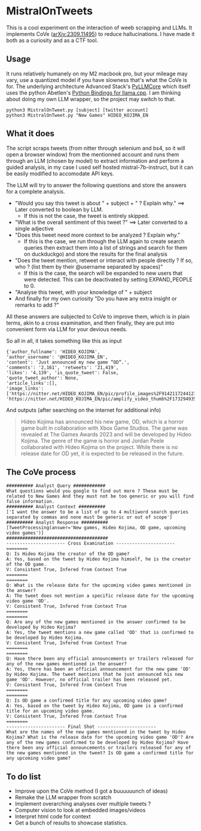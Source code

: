 # MistralOnTweets

This is a cool experiment on the interaction of weeb scrapping and LLMs. It implements CoVe ([arXiv:2309.11495](https://arxiv.org/abs/2309.11495)) to reduce hallucinations. I have made it both as a curiosity and as a CTF tool.

## Usage

It runs relatively humanely on my M2 macbook pro, but your mileage may vary, use a quantized model if you have slowness that's what the CoVe is for. The underlying architecture Advanced Stack's [PyLLMCore](https://github.com/advanced-stack/py-llm-core/tree/main) which itself uses the python Abetlen's [Python Bindings for llama.cpp](https://github.com/abetlen/llama-cpp-python). I am thinking about doing my own LLM wrapper, so the project may switch to that.

```
python3 MistralOnTweet.py [subject] [twitter account]
python3 MistralOnTweet.py "New Games" HIDEO_KOJIMA_EN
```

## What it does

The script scraps tweets (from nitter through selenium and bs4, so it will open a browser window) from the mentionned account and runs them through an LLM (chosen by model) to extract information and perform a guided analysis, in my case I used self hosted mistral-7b-instruct, but it can be easily modified to accomodate API keys.

The LLM will try to answer the following questions and store the answers for a complete analysis.

* "Would you say this tweet is about " + subject + " ? Explain why." ==> Later converted to boolean by LLM.
  * If this is not the case, the tweet is entirely skipped.
* "What is the overall sentiment of this tweet ?" ==> Later converted to a single adjective
* "Does this tweet need more context to be analyzed ? Explain why."
	* If this is the case, we run through the LLM again to create search queries then extract them into a list of strings and search for them on duckduckgo) and store the results for the final analysis
* "Does the tweet mention, retweet or interact with people directly ? If so, who ? (list them by their @username separated by spaces)"
	* If this is the case, the search will be expanded to new users that were detected. This can be deactivated by setting EXPAND_PEOPLE to 0.
* "Analyse this tweet, with your knowledge of " + subject
* And finally for my own curiosity "Do you have any extra insight or remarks to add ?"

All these answers are subjected to CoVe to improve them, which is in plain terms, akin to a cross examination, and then finally, they are put into convenient form via LLM for your devious needs.

So all in all, it takes something like this as input
```
{'author_fullname': 'HIDEO_KOJIMA',
'author_username': '@HIDEO_KOJIMA_EN',
'content': 'Just announced my new game “OD”.',
'comments': '2,161', 'retweets': '21,419',
'likes': '4,139', 'is_quote_tweet': False,
'quote_tweet_author': None,
'article_links':[],
'image_links': ['https://nitter.net/HIDEO_KOJIMA_EN/pic/profile_images%2F914211724412166144%2FBf2Yij9b_bigger.jpg',
'https://nitter.net/HIDEO_KOJIMA_EN/pic/amplify_video_thumb%2F1732949353885839360%2Fimg%2FRJWlxfumeqYzJvoE.jpg%3Fname%3Dsmall%26format%3Dwebp']}
```

And outputs (after searching on the internet for additional info)
> Hideo Kojima has announced his new game, OD, which is a horror game built in collaboration with Xbox Game Studios. The game was revealed at The Games Awards 2023 and will be developed by Hideo Kojima. The genre of the game is horror and Jordan Peele collaborated with Hideo Kojima on the project. While there is no release date for OD yet, it is expected to be released in the future.

## The CoVe process

```
########## Analyst Query ############
What questions would you google to find out more ? These must be related to New Games And they must not be too generic or you will find false information.
########## Analyst Context ##########
['I want the answer to be a list of up to 4 multiword search queries separated by commas and none must be generic or out of scope']
########## Analyst Response ##########
[TweetProcessing(answer='New games, Hideo Kojima, OD game, upcoming video games')]
######################################
---------------------- Cross Examination ----------------------
========
Q: Is Hideo Kojima the creator of the OD game?
A: Yes, based on the tweet by Hideo Kojima himself, he is the creator of the OD game.
V: Consistent True, Infered from Context True
========
========
Q: What is the release date for the upcoming video games mentioned in the answer?
A: The tweet does not mention a specific release date for the upcoming video game 'OD'.
V: Consistent True, Infered from Context True
========
========
Q: Are any of the new games mentioned in the answer confirmed to be developed by Hideo Kojima?
A: Yes, the tweet mentions a new game called 'OD' that is confirmed to be developed by Hideo Kojima.
V: Consistent True, Infered from Context True
========
========
Q: Have there been any official announcements or trailers released for any of the new games mentioned in the answer?
A: Yes, there has been an official announcement for the new game 'OD' by Hideo Kojima. The tweet mentions that he just announced his new game 'OD'. However, no official trailer has been released yet.
V: Consistent True, Infered from Context True
========
========
Q: Is OD game a confirmed title for any upcoming video game?
A: Yes, based on the tweet by Hideo Kojima, OD game is a confirmed title for an upcoming video game.
V: Consistent True, Infered from Context True
========
---------------------- Final Shot ----------------------
What are the names of the new games mentioned in the tweet by Hideo Kojima? What is the release date for the upcoming video game 'OD'? Are any of the new games confirmed to be developed by Hideo Kojima? Have there been any official announcements or trailers released for any of the new games mentioned in the tweet? Is OD game a confirmed title for any upcoming video game?
```

## To do list

* Improve upon the CoVe method (I got a buuuuuunch of ideas)
* Remake the LLM wrapper from scratch
* Implement overarching analyses over multiple tweets ?
* Computer vision to look at embedded images/videos
* Interpret html code for context
* Get a bunch of results to showcase statistics.

